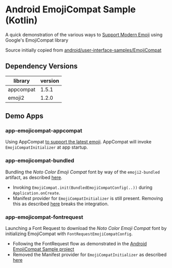 Android EmojiCompat Sample (Kotlin)
===================================

A quick demonstration of the various ways to
[Support Modern Emoji](https://developer.android.com/develop/ui/views/text-and-emoji/emoji2) using
Google's EmojiCompat library

Source initially copied from
[android/user-interface-samples/EmojiCompat](https://github.com/android/user-interface-samples/tree/main/EmojiCompat)

## Dependency Versions

| library   | version |
|-----------|---------|
| appcompat | 1.5.1   |
| emoji2    | 1.2.0   |

## Demo Apps

### app-emojicompat-appcompat

Using AppCompat [to support the latest emoji](https://developer.android.com/develop/ui/views/text-and-emoji/emoji2#appcompat).
AppCompat will invoke `EmojiCompatInitializer` at app startup.

### app-emojicompat-bundled

Bundling the _Noto Color Emoji Compat_ font by way of the `emoji2-bundled` artifact, as described
[here](https://developer.android.com/develop/ui/views/text-and-emoji/emoji2#support-bundled-fonts).
* Invoking `EmojiCompat.init(BundledEmojiCompatConfig(..))` during `Application.onCreate`.
* Manifest provider for `EmojiCompatInitializer` is still present. Removing this as described
[here](https://developer.android.com/develop/ui/views/text-and-emoji/emoji2#use-different-font-provider)
breaks the integration.

### app-emojicompat-fontrequest

Launching a Font Request to download the _Noto Color Emoji Compat_ font by initializing EmojiCompat
with `FontRequestEmojiCompatConfig`.
* Following the FontRequest flow as demonstrated in the
[Android EmojiCompat Sample project](https://github.com/android/user-interface-samples/tree/main/EmojiCompat)
* Removed the Manifest provider for `EmojiCompatInitializer` as described [here](https://developer.android.com/develop/ui/views/text-and-emoji/emoji2#use-different-font-provider)
